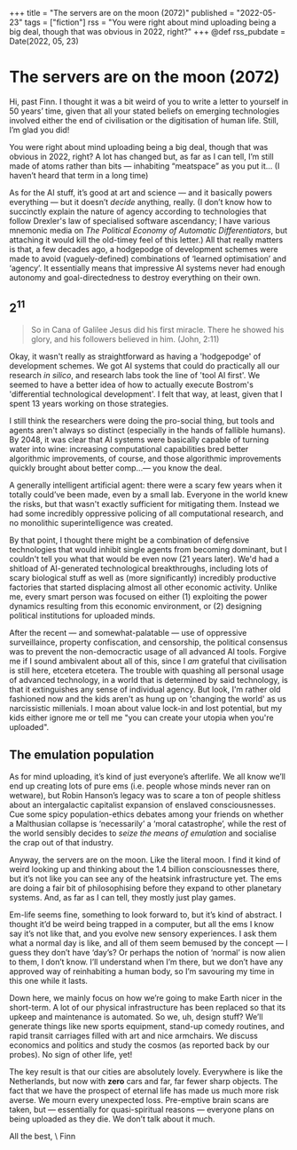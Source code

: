 +++
title = "The servers are on the moon (2072)"
published = "2022-05-23"
tags = ["fiction"]
rss = "You were right about mind uploading being a big deal, though that was obvious in 2022, right?"
+++
@def rss_pubdate = Date(2022, 05, 23)

# The servers are on the moon (2072)
Hi, past Finn. I thought it was a bit weird of you to write a letter to yourself in 50 years’ time, given that all your stated beliefs on emerging technologies involved either the end of civilisation or the digitisation of human life. Still, I’m glad you did! 

You were right about mind uploading being a big deal, though that was obvious in 2022, right? A lot has changed but, as far as I can tell, I’m still made of atoms rather than bits — inhabiting “meatspace” as you put it… (I haven’t heard that term in a long time)

As for the AI stuff, it’s good at art and science — and it basically powers everything — but it doesn’t *decide* anything, really. (I don’t know how to succinctly explain the nature of agency according to technologies that follow Drexler's law of specialised software ascendancy; I have various mnemonic media on *The Political Economy of Automatic Differentiators*, but attaching it would kill the old-timey feel of this letter.) All that really matters is that, a few decades ago, a hodgepodge of development schemes were made to avoid (vaguely-defined) combinations of ‘learned optimisation’ and ‘agency’. It essentially means that impressive AI systems never had enough autonomy and goal-directedness to destroy everything on their own.

## $2^{11}$

> So in Cana of Galilee Jesus did his first miracle. There he showed his glory, and his followers believed in him. (John, 2:11)

Okay, it wasn't really as straightforward as having a 'hodgepodge' of development schemes. We got AI systems that could do practically all our research *in silico*, and research labs took the line of 'tool AI first'. We seemed to have a better idea of how to actually execute Bostrom's 'differential technological development'. I felt that way, at least, given that I spent 13 years working on those strategies.

I still think the researchers were doing the pro-social thing, but tools and agents aren't always so distinct (especially in the hands of fallible humans). By 2048, it was clear that AI systems were basically capable of turning water into wine: increasing computational capabilities bred better algorithmic improvements, of course, and those algorithmic improvements quickly brought about better comp...— you know the deal.

A generally intelligent artificial agent: there were a scary few years when it totally could’ve been made, even by a small lab. Everyone in the world knew the risks, but that wasn't exactly sufficient for mitigating them. Instead we had some incredibly oppressive policing of all computational research, and no monolithic superintelligence was created.

By that point, I thought there might be a combination of defensive technologies that would inhibit single agents from becoming dominant, but I couldn't tell you what that would be even now (21 years later). We'd had a shitload of AI-generated technological breakthroughs, including lots of scary biological stuff as well as (more significantly) incredibly productive factories that started displacing almost all other economic activity. Unlike me, every smart person was focused on either (1) exploiting the power dynamics resulting from this economic environment, or (2) designing political institutions for uploaded minds.

After the recent — and somewhat-palatable — use of oppressive surveillaince, property confiscation, and censorship, the political consensus was to prevent the non-democractic usage of all advanced AI tools. Forgive me if I sound ambivalent about all of this, since I *am* grateful that civilisation is still here, etcetera etcetera. The trouble with quashing all personal usage of advanced technology, in a world that is determined by said technology, is that it extinguishes any sense of individual agency. But look, I'm rather old fashioned now and the kids aren't as hung up on 'changing the world' as us narcissistic millenials. I moan about value lock-in and lost potential, but my kids either ignore me or tell me "you can create your utopia when you're uploaded".

## The emulation population
As for mind uploading, it’s kind of just everyone’s afterlife. We all know we’ll end up creating lots of pure ems (i.e. people whose minds never ran on wetware), but Robin Hanson’s legacy was to scare a ton of people shitless about an intergalactic capitalist expansion of enslaved consciousnesses. Cue some spicy population-ethics debates among your friends on whether a Malthusian collapse is ‘necessarily’ a ‘moral catastrophe’, while the rest of the world sensibly decides to *seize the means of emulation* and socialise the crap out of that industry.

Anyway, the servers are on the moon. Like the literal moon. I find it kind of weird looking up and thinking about the 1.4 billion consciousnesses there, but it’s not like you can see any of the heatsink infrastructure yet. The ems are doing a fair bit of philosophising before they expand to other planetary systems. And, as far as I can tell, they mostly just play games.

Em-life seems fine, something to look forward to, but it’s kind of abstract. I thought it’d be weird being trapped in a computer, but all the ems I know say it’s not like that, and you evolve new sensory experiences. I ask them what a normal day is like, and all of them seem bemused by the concept — I guess they don’t have ‘day’s? Or perhaps the notion of ‘normal’ is now alien to them, I don’t know. I’ll understand when I’m there, but we don’t have any approved way of reinhabiting a human body, so I’m savouring my time in this one while it lasts.

Down here, we mainly focus on how we’re going to make Earth nicer in the short-term. A lot of our physical infrastructure has been replaced so that its upkeep and maintenance is automated. So we, uh, design stuff? We’ll generate things like new sports equipment, stand-up comedy routines, and rapid transit carriages filled with art and nice armchairs. We discuss economics and politics and study the cosmos (as reported back by our probes). No sign of other life, yet!

The key result is that our cities are absolutely lovely. Everywhere is like the Netherlands, but now with **zero** cars and far, far fewer sharp objects. The fact that we have the prospect of eternal life has made us much more risk averse. We mourn every unexpected loss. Pre-emptive brain scans are taken, but — essentially for quasi-spiritual reasons — everyone plans on being uploaded as they die. We don’t talk about it much.


All the best,
\\
Finn